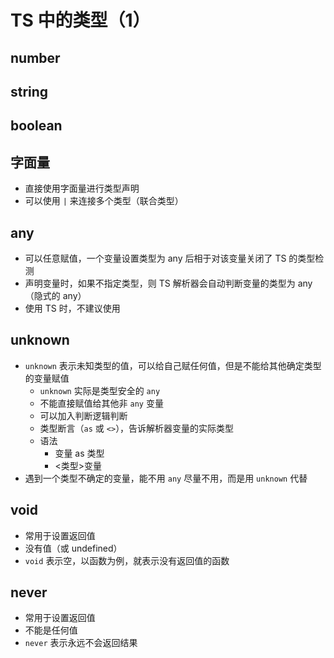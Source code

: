# TS 中的类型（1）

## number

## string

## boolean

## 字面量

- 直接使用字面量进行类型声明
- 可以使用 `|` 来连接多个类型（联合类型）

## any

- 可以任意赋值，一个变量设置类型为 any 后相于对该变量关闭了 TS 的类型检测
- 声明变量时，如果不指定类型，则 TS 解析器会自动判断变量的类型为 any（隐式的 any）
- 使用 TS 时，不建议使用

## unknown

- `unknown` 表示未知类型的值，可以给自己赋任何值，但是不能给其他确定类型的变量赋值
  - `unknown` 实际是类型安全的 `any`
  - 不能直接赋值给其他非 `any` 变量
  - 可以加入判断逻辑判断
  - 类型断言（`as` 或 `<>`），告诉解析器变量的实际类型
  - 语法
    - 变量 as 类型
    - <类型>变量
- 遇到一个类型不确定的变量，能不用 `any` 尽量不用，而是用 `unknown` 代替

## void

- 常用于设置返回值
- 没有值（或 undefined）
- `void` 表示空，以函数为例，就表示没有返回值的函数

## never

- 常用于设置返回值
- 不能是任何值
- `never` 表示永远不会返回结果
